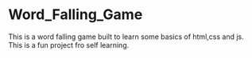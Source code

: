 # Word_Falling_Game
This is a word falling game built to learn some basics of html,css and js. This is a fun project fro self learning.
